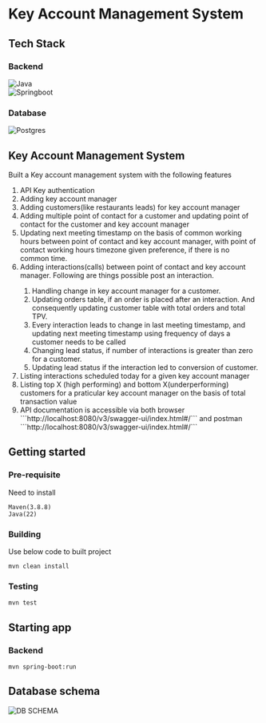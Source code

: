 # Key Account Management System

## Tech Stack


### Backend
<p align="left">
 <img alt="Java" src="https://img.shields.io/badge/Java-ED8B00?style=for-the-badge&logo=openjdk&logoColor=white"/></br>
 <img alt="Springboot" src="https://img.shields.io/badge/SpringBoot-6DB33F?style=flat-square&logo=Spring&logoColor=white"/> 
</p>

### Database
<p align="left">
<img alt="Postgres" src ="https://img.shields.io/badge/-SQL-000?&logo=MySQL&logoColor=4479A1"/> 
</p>

## Key Account Management System
Built a Key account management system with the following features

<ol>
<li> API Key authentication </li>
<li> Adding key account manager</li> 
<li> Adding customers(like restaurants leads) for key account manager</li> 
<li> Adding multiple point of contact for a customer and updating point of contact for the customer and key account manager</li> 
<li>Updating next meeting timestamp on the basis of common working hours between point of contact and key account manager, with point of contact working hours timezone given preference, if there is no common time.
<li> Adding interactions(calls) between point of contact and key account manager. Following are things possible post an interaction.</li> 
 <ol>
  <li> Handling change in key account manager for a customer.
   <li> Updating orders table, if an order is placed after an interaction. And consequently updating customer table with total orders and total TPV.</li>
     <li>Every interaction leads to change in last meeting timestamp, and updating next meeting timestamp using frequency of days a customer needs to be called</li>
  <li> Changing lead status, if number of interactions is greater than zero for a customer.
   <li> Updating lead status if the interaction led to conversion of customer.
 </ol> 
<li>Listing interactions scheduled today for a given key account manager</li> 
<li>Listing top X (high performing) and bottom X(underperforming) customers for a praticular key account manager on the basis of total transaction value</li> 
<li>API documentation is accessible via both browser ```http://localhost:8080/v3/swagger-ui/index.html#/``` and postman ```http://localhost:8080/v3/swagger-ui/index.html#/``` </li>
</ol>

## Getting started 


### Pre-requisite

Need to install 
```
Maven(3.8.8)
Java(22)
```
### Building
Use below code to built project
```
mvn clean install
```

### Testing
```
mvn test
```

## Starting app 
### Backend 
```
mvn spring-boot:run
```

## Database schema
<img src="https://github.com/user-attachments/assets/595831ba-871a-47d4-86f6-841f1174ca78" alt="DB SCHEMA" align="center">
